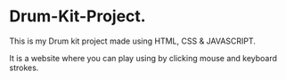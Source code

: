 # Drum-Kit-Project.

This is my Drum kit project made using HTML, CSS & JAVASCRIPT.

It is a website where you can play using by clicking mouse and keyboard strokes.
